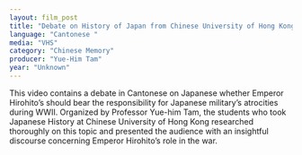 ```yaml
---
layout: film_post
title: "Debate on History of Japan from Chinese University of Hong Kong "
language: "Cantonese "
media: "VHS"
category: "Chinese Memory"
producer: "Yue-Him Tam"
year: "Unknown"
---
```


This video contains a debate in Cantonese on Japanese whether Emperor Hirohito’s should bear the responsibility for Japanese military’s atrocities during WWII. Organized by Professor Yue-him Tam, the students who took Japanese History at Chinese University of Hong Kong researched thoroughly on this topic and presented the audience with an insightful discourse concerning Emperor Hirohito’s role in the war.
